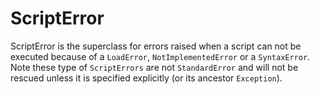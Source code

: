 # ScriptError

ScriptError is the superclass for errors raised when a script can not be
executed because of a `LoadError`, `NotImplementedError` or a `SyntaxError`.
Note these type of `ScriptErrors` are not `StandardError` and will not be
rescued unless it is specified explicitly (or its ancestor `Exception`).
